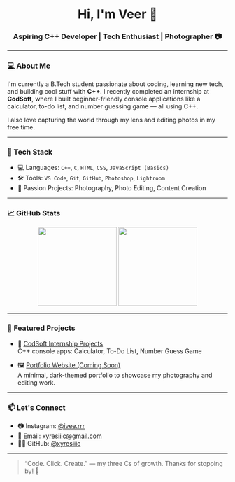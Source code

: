 <h1 align="center">Hi, I'm Veer 👋</h1>
<h3 align="center">Aspiring C++ Developer | Tech Enthusiast | Photographer 📷</h3>

---

### 💻 About Me

I'm currently a B.Tech student passionate about coding, learning new tech, and building cool stuff with **C++**. I recently completed an internship at **CodSoft**, where I built beginner-friendly console applications like a calculator, to-do list, and number guessing game — all using C++.

I also love capturing the world through my lens and editing photos in my free time.

---

### 🔧 Tech Stack

- 💻 Languages: `C++`, `C`, `HTML`, `CSS`, `JavaScript (Basics)`
- 🛠️ Tools: `VS Code`, `Git`, `GitHub`, `Photoshop`, `Lightroom`
- 📸 Passion Projects: Photography, Photo Editing, Content Creation

---

### 📈 GitHub Stats

<p align="center">
  <img src="https://github-readme-stats.vercel.app/api?username=xyresiiic&show_icons=true&theme=tokyonight" height="180" />
  <img src="https://github-readme-stats.vercel.app/api/top-langs/?username=xyresiiic&layout=compact&theme=tokyonight" height="180" />
</p>

---

### 📂 Featured Projects

- 🧮 [CodSoft Internship Projects](https://github.com/xyresiiic/CODSOFT)  
  C++ console apps: Calculator, To-Do List, Number Guess Game

- 🖼️ [Portfolio Website (Coming Soon)]()  
  A minimal, dark-themed portfolio to showcase my photography and editing work.

---

### 📫 Let's Connect

- 📷 Instagram: [@ivee.rrr](https://instagram.com/ivee.rrr)  
- 📧 Email: xyresiiic@gmail.com  
- 🧑‍💻 GitHub: [@xyresiiic](https://github.com/xyresiiic)

---

> “Code. Click. Create.” — my three Cs of growth. Thanks for stopping by! 🌟


